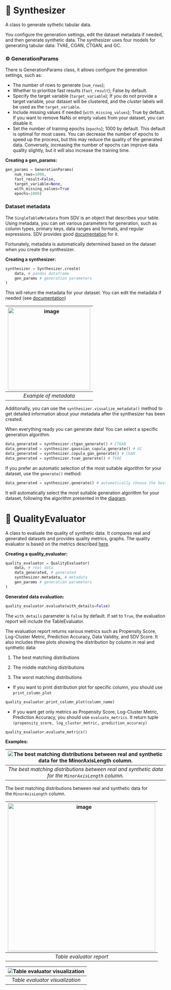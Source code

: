 # 🎲  Synthesizer

A class to generate sythetic tabular data.

You configure the generation settings, edit the dataset metadata if needed, and then generate synthetic data. The synthesizer uses four models for generating tabular data: TVAE, CGAN, CTGAN, and GC.

### ⚙️ GenerationParams

There is GenerationParams class, it allows configure the generation settings, such as:

- The number of rows to generate (`num_rows`);
- Whether to prioritize fast results (`fast_result`); False by default.
- Specify the target variable (`target_variable`); If you do not provide a target variable, your dataset will be clustered, and the *cluster* labels will be used as the `target_variable`.
- Include missing values if needed (`with_missing_values`); True by default. If you want to remove NaNs or empty values from your dataset, you can disable it.
- Set the number of training epochs (`epochs`); 1000 by default. This default is optimal for most cases. You can decrease the number of epochs to speed up the process, but this may reduce the quality of the generated data. Conversely, increasing the number of epochs can improve data quality slightly, but it will also increase the training time.

**Creating a gen_params:**

```python
gen_params = GenerationParams(
	num_rows=1000,
	fast_result=False,
	target_variable=None,
	with_missing_values=True
	epochs=1000)
```

### Dataset metadata

The `SingleTableMetadata` from SDV is an object that describes your table. Using metadata, you can set various parameters for generation, such as column types, primary keys, data ranges and formats, and regular expressions. SDV provides good [documentation](https://docs.sdv.dev/sdv/single-table-data/data-preparation/single-table-metadata-api) for it.

Fortunately, metadata is automatically determined based on the dataset when you create the synthesizer.

**Creating a synthesizer:**

```python
synthesizer = Synthesizer.create(
	data, # pandas dataframe
	gen_params # generation parameters
)
```

This will return the metadata for your dataset. You can edit the metadata if needed (see [documentation](https://docs.sdv.dev/sdv/single-table-data/data-preparation/single-table-metadata-api#update-api))

| <img width="259" alt="image" src="https://github.com/MaratElagin/DataSynthesis131/assets/78168429/167ef16c-bdfe-49f4-9de0-e7b90fcf312a"> |
|:--:| 
| *Example of metadata* |

Additionally, you can use the `synthesizer.visualize_metadata()` method to get detailed information about your metadata after the synthesizer has been created.

When everything ready you can generate data! You can select a specific generation algorithm.

```python
data_generated = synthesizer.ctgan_generate() # CTGAN
data_generated = synthesizer.gaussian_copula_generate() # GC
data_generated = synthesizer.copula_gan_generate() # CGAN
data_generated = synthesizer.tvae_generate() # TVAE
```

If you prefer an automatic selection of the most suitable algorithm for your dataset, use the `generate()` method:

```python
data_generated = synthesizer.generate() # automatically choose the best generation algorithm
```

It will automatically select the most suitable generation algorithm for your dataset, following the algorithm presented in the [diagram](https://github.com/MaratElagin/DataSynthesis131/blob/main/README.md#-synthesizer).

# 📐 QualityEvaluator

A class to evaluate the quality of synthetic data. It compares real and generated datasets and provides quality metrics, graphs. The quality evaluator is based on the metrics described [here](https://github.com/MaratElagin/DataSynthesis131/blob/main/README.md#metrics).

**Creating a quality_evaluator:**

```python
quality_evaluator = QualityEvaluator(
	data, # real data
	data_generated, # generated
	synthesizer.metadata, # metadata
	gen_params # generation parameters
)
```

**Generated data evaluation:**

```python
quality_evaluator.evaluate(with_details=False)
```

The `with_details` parameter is `False` by default. If set to `True`, the evaluation report will include the TableEvaluator.

The evaluation report returns various metrics such as Propensity Score, Log-Cluster Metric, Prediction Accuracy, Data Validity, and SDV Score. It also includes three plots showing the distribution by column in real and synthetic data:

1. The best matching distributions

2. The middle matching distributions

3. The worst matching distributions

- If you want to print distribution plot for specific column, you should use `print_column_plot`

```python
quality_evaluator.print_column_plot(column_name)
```

- If you want get only metrics as Propensity Score, Log-Cluster Metric, Prediction Accuracy, you should use `evaluate_metrics`. It return tuple `(propensity_score, log_cluster_metric, prediction_accuracy)`

```python
quality_evaluator.evaluate_metrics()
```

**Examples:**

| ![The best matching distributions between real and synthetic data for the `MinorAxisLength` column.](https://github.com/MaratElagin/DataSynthesis131/assets/78168429/6244cd31-ce2c-4f52-be93-e4a1f47bbdd7) |
|:--:| 
| *The best matching distributions between real and synthetic data for the `MinorAxisLength` column.* |

The best matching distributions between real and synthetic data for the `MinorAxisLength` column.


| <img width="463" alt="image" src="https://github.com/MaratElagin/DataSynthesis131/assets/78168429/cbde5f54-748d-4f8d-b545-1cc08f61750e"> |
|:--:| 
| *Table evaluator report* |


| ![Table evaluator visualization](https://github.com/MaratElagin/DataSynthesis131/assets/78168429/200317ed-6693-46d9-a708-1c071a15ca4c) |
|:--:| 
| *Table evaluator visualization* |
